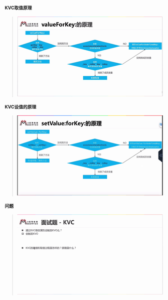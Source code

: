 #### **KVC取值原理**

> #### ![](/assets/KVC02.png)

#### **KVC设值的原理**

> ![](/assets/KVC01.png)



#### 问题

> ![](/assets/KVC03.png)



